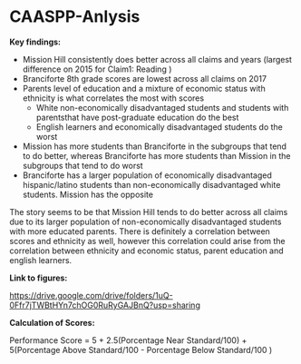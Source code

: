 # CAASPP-Anlysis

**Key findings:**

* Mission Hill consistently does better across all claims and years (largest difference on 2015 for Claim1: Reading )
* Branciforte 8th grade scores are lowest across all claims on 2017
* Parents level of education and a mixture of economic status with ethnicity is what correlates the most with scores
     -  White non-economically disadvantaged students and students with parentsthat have post-graduate education do the best
     -  English learners and economically disadvantaged students do the worst
* Mission has more students than Branciforte in the subgroups that tend to do better, whereas Branciforte has more students than Mission in the subgroups that tend to do worst
* Branciforte has a larger population of economically disadvantaged hispanic/latino students than non-economically disadvantaged white students. Mission has the opposite

The story seems to be that Mission Hill tends to do better across all claims due to its larger population of non-economically disadvantaged students with more educated parents. There is definitely a correlation between scores and ethnicity as well, however this correlation could arise from the correlation between ethnicity and economic status, parent education and english learners.

**Link to figures:** 

https://drive.google.com/drive/folders/1uQ-0Ffr7jTWBtHYn7chOG0RuRyGAJBnQ?usp=sharing

**Calculation of Scores:**

Performance Score = 5 + 2.5(Porcentage Near Standard/100) + 5(Porcentage Above Standard/100 - Porcentage Below Standard/100 )
